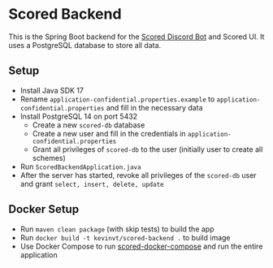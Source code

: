 # Scored Backend

This is the Spring Boot backend for the [Scored Discord Bot](https://github.com/KevinVanthuyne/discord-competition-bot)
and Scored UI. It uses a PostgreSQL database to store all data.

## Setup

- Install Java SDK 17
- Rename `application-confidential.properties.example` to `application-confidential.properties` and fill in the necessary data
- Install PostgreSQL 14 on port 5432
    - Create a new `scored-db` database
    - Create a new user and fill in the credentials in `application-confidential.properties`
    - Grant all privileges of `scored-db` to the user (initially user to create all schemes)
- Run `ScoredBackendApplication.java`
- After the server has started, revoke all privileges of the `scored-db` user and grant `select, insert, delete, update`

## Docker Setup

- Run `maven clean package` (with skip tests) to build the app 
- Run `docker build -t kevinvt/scored-backend .` to build image
- Use Docker Compose to run [scored-docker-compose](https://github.com/KevinVanthuyne/scored-docker-compose) and run the entire application
